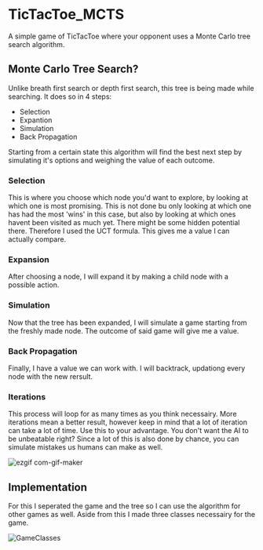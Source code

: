 # TicTacToe_MCTS
A simple game of TicTacToe where your opponent uses a Monte Carlo tree search algorithm.


## Monte Carlo Tree Search?
Unlike breath first search or depth first search, this tree is being made while searching.
It does so in 4 steps:
- Selection
- Expantion
- Simulation
- Back Propagation

Starting from a certain state this algorithm will find the best next step by simulating it's options and weighing the value of each outcome.

### Selection
This is where you choose which node you'd want to explore, by looking at which one is most promising. This is not done bu only looking at which one has had the most 'wins' in this case, but also by looking at which ones havent been visited as much yet. There might be some hidden potential there. Therefore I used the UCT formula. This gives me a value I can actually compare.

### Expansion
After choosing a node, I will expand it by making a child node with a possible action. 

### Simulation
Now that the tree has been expanded, I will simulate a game starting from the freshly made node. The outcome of said game will give me a value.

### Back Propagation
Finally, I have a value we can work with. I will backtrack, updationg every node with the new rersult.

### Iterations
This process will loop for as many times as you think necessairy. More iterations mean a better result, however keep in mind that a lot of iteration can take a lot of time. Use this to your advantage. You don't want the AI to be unbeatable right? Since a lot of this is also done by chance, you can simulate mistakes us humans can make as well.

![ezgif com-gif-maker](https://user-images.githubusercontent.com/99867927/213260532-482cef9a-bc9f-49d2-b6cc-2dde7863130e.gif)

## Implementation

For this I seperated the game and the tree so I can use the algorithm for other games as well.
Aside from this I made three classes necessairy for the game.

![GameClasses](https://user-images.githubusercontent.com/99867927/213276879-a27dfb8c-5b88-4449-b93c-ada2c8c91c4a.png)
